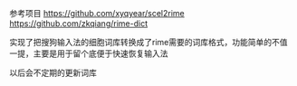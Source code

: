 参考项目
https://github.com/xyqyear/scel2rime
https://github.com/zkqiang/rime-dict

实现了把搜狗输入法的细胞词库转换成了rime需要的词库格式，功能简单的不值一提，主要是用于留个底便于快速恢复输入法

以后会不定期的更新词库